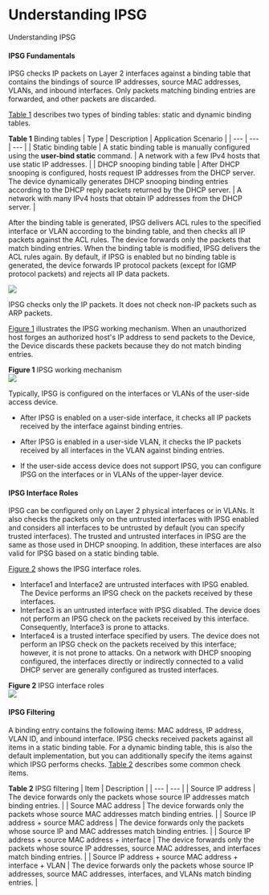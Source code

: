 Understanding IPSG
==================

Understanding IPSG

#### IPSG Fundamentals

IPSG checks IP packets on Layer 2 interfaces against a binding table that contains the bindings of source IP addresses, source MAC addresses, VLANs, and inbound interfaces. Only packets matching binding entries are forwarded, and other packets are discarded.

[Table 1](#EN-US_CONCEPT_0000001513049278__table15634419201) describes two types of binding tables: static and dynamic binding tables.

**Table 1** Binding tables
| Type | Description | Application Scenario |
| --- | --- | --- |
| Static binding table | A static binding table is manually configured using the **user-bind static** command. | A network with a few IPv4 hosts that use static IP addresses. |
| DHCP snooping binding table | After DHCP snooping is configured, hosts request IP addresses from the DHCP server. The device dynamically generates DHCP snooping binding entries according to the DHCP reply packets returned by the DHCP server. | A network with many IPv4 hosts that obtain IP addresses from the DHCP server. |

After the binding table is generated, IPSG delivers ACL rules to the specified interface or VLAN according to the binding table, and then checks all IP packets against the ACL rules. The device forwards only the packets that match binding entries. When the binding table is modified, IPSG delivers the ACL rules again. By default, if IPSG is enabled but no binding table is generated, the device forwards IP protocol packets (except for IGMP protocol packets) and rejects all IP data packets.

![](public_sys-resources/note_3.0-en-us.png) 

IPSG checks only the IP packets. It does not check non-IP packets such as ARP packets.

[Figure 1](#EN-US_CONCEPT_0000001513049278__fig166683434714) illustrates the IPSG working mechanism. When an unauthorized host forges an authorized host's IP address to send packets to the Device, the Device discards these packets because they do not match binding entries.

**Figure 1** IPSG working mechanism  
![](figure/en-us_image_0000001513169274.png)

Typically, IPSG is configured on the interfaces or VLANs of the user-side access device.

* After IPSG is enabled on a user-side interface, it checks all IP packets received by the interface against binding entries.

* After IPSG is enabled in a user-side VLAN, it checks the IP packets received by all interfaces in the VLAN against binding entries.
* If the user-side access device does not support IPSG, you can configure IPSG on the interfaces or in VLANs of the upper-layer device.

#### IPSG Interface Roles

IPSG can be configured only on Layer 2 physical interfaces or in VLANs. It also checks the packets only on the untrusted interfaces with IPSG enabled and considers all interfaces to be untrusted by default (you can specify trusted interfaces). The trusted and untrusted interfaces in IPSG are the same as those used in DHCP snooping. In addition, these interfaces are also valid for IPSG based on a static binding table.

[Figure 2](#EN-US_CONCEPT_0000001513049278__fig31701652165715) shows the IPSG interface roles.

* Interface1 and Interface2 are untrusted interfaces with IPSG enabled. The Device performs an IPSG check on the packets received by these interfaces.
* Interface3 is an untrusted interface with IPSG disabled. The device does not perform an IPSG check on the packets received by this interface. Consequently, Interface3 is prone to attacks.
* Interface4 is a trusted interface specified by users. The device does not perform an IPSG check on the packets received by this interface; however, it is not prone to attacks. On a network with DHCP snooping configured, the interfaces directly or indirectly connected to a valid DHCP server are generally configured as trusted interfaces.

**Figure 2** IPSG interface roles  
![](figure/en-us_image_0000001694854929.png)

#### IPSG Filtering

A binding entry contains the following items: MAC address, IP address, VLAN ID, and inbound interface. IPSG checks received packets against all items in a static binding table. For a dynamic binding table, this is also the default implementation, but you can additionally specify the items against which IPSG performs checks. [Table 2](#EN-US_CONCEPT_0000001513049278__table488634913455) describes some common check items.

**Table 2** IPSG filtering
| Item | Description |
| --- | --- |
| Source IP address | The device forwards only the packets whose source IP addresses match binding entries. |
| Source MAC address | The device forwards only the packets whose source MAC addresses match binding entries. |
| Source IP address + source MAC address | The device forwards only the packets whose source IP and MAC addresses match binding entries. |
| Source IP address + source MAC address + interface | The device forwards only the packets whose source IP addresses, source MAC addresses, and interfaces match binding entries. |
| Source IP address + source MAC address + interface + VLAN | The device forwards only the packets whose source IP addresses, source MAC addresses, interfaces, and VLANs match binding entries. |